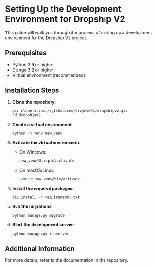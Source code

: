 # Setting Up the Development Environment for Dropship V2

This guide will walk you through the process of setting up a development environment for the Dropship V2 project.

## Prerequisites

- Python 3.9 or higher
- Django 3.2 or higher
- Virtual environment (recommended)

## Installation Steps

1. **Clone the repository**:

   ```bash
   git clone https://github.com/CrzyHAX91/dropshipv2.git
   cd dropshipv2
   ```

2. **Create a virtual environment**:

   ```bash
   python -m venv new_venv
   ```

3. **Activate the virtual environment**:
   - On Windows:

     ```bash
     new_venv\Scripts\activate
     ```

   - On macOS/Linux:

     ```bash
     source new_venv/bin/activate
     ```

4. **Install the required packages**:

   ```bash
   pip install -r requirements.txt
   ```

5. **Run the migrations**:

   ```bash
   python manage.py migrate
   ```

6. **Start the development server**:

   ```bash
   python manage.py runserver
   ```

## Additional Information

For more details, refer to the documentation in the repository.
